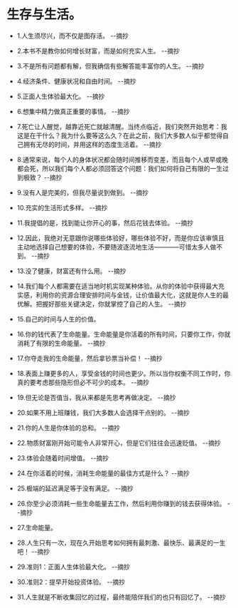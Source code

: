 # 生存与生活。

- 1.人生须尽兴，而不仅是图存活。 --摘抄

- 2.本书不是教你如何增长财富，而是如何充实人生。 --摘抄

- 3.不是所有问题都有解，但我确信有些解答能丰富你的人生。 --摘抄

- 4.经济条件、健康状况和自由时间。 --摘抄

- 5.正面人生体验最大化。 --摘抄

- 6.想集中精力做真正重要的事情。 --摘抄

- 7.死亡让人醒觉，越靠近死亡就越清醒。当终点临近，我们突然开始思考：我这是在干什么？我为什么要等这么久？在此之前，我们大多数人似乎都觉得自己拥有无尽的时间，并用这样的态度生活着。 --摘抄

- 8.通常来说，每个人的身体状况都会随时间推移而变差，而且每个人或早或晚都会死，所以我们每个人都必须回答这个问题：我们如何将自己有限的一生过到极致？ --摘抄

- 9.没有人是完美的，但我尽量说到做到。 --摘抄

- 10.充实的生活形式多样。 --摘抄

- 11.我提倡的是，找到能让你开心的事，然后花钱去体验。 --摘抄

- 12.因此，我绝对无意跟你说哪些体验好，哪些体验不好，而是你应该审慎且主动地选择自己想要的体验，不要随波逐流地生活————可惜太多人做不到。 --摘抄

- 13.没了健康，财富还有什么用。 --摘抄

- 14.我们每个人都需要在适当地时机实现某种体验。从你的体验中获得最大充实感，利用你的资源合理安排时间与金钱，让价值最大化，这就是你人生的最优解。把握好那些关键决定，你就掌控了自己的人生。 --摘抄

- 15.自己的时间与人生的价值。

- 16.你的钱代表了生命能量。生命能量是你活着的所有时间，只要你工作，你就消耗了有限的生命能量。 --摘抄

- 17.你夺走我的生命能量，然后拿钞票当补偿！ --摘抄

- 18.表面上赚更多的人，享受金钱的时间也更少。所以当你权衡不同工作时，你真的要考虑那些隐形但必不可少的成本。 --摘抄

- 19.但无论是否值当，我从来都是先思考再做决定。 --摘抄

- 20.如果不用上班赚钱，我们大多数人会选择干点别的。 --摘抄

- 21.你的人生是你体验的总和。 --摘抄

- 22.物质财富刚开始可能令人非常开心，但是它们往往会迅速贬值。 --摘抄

- 23.体验会随着时间增值。 --摘抄

- 24.在你活着的时候，消耗生命能量的最佳方式是什么？ --摘抄

- 25.极端的延迟满足等于没有满足。 --摘抄

- 26.你至少必须消耗一些生命能量去工作，然后利用你赚到的钱去获得体验。 --摘抄

- 27.生命能量。

- 28.人生只有一次，现在久开始思考如何拥有最刺激、最快乐、最满足的一生吧！ --摘抄

- 29.准则1：正面人生体验最大化。 --摘抄

- 30.准则2：提早开始投资体验。 --摘抄

- 31.人生就是不断收集回忆的过程，最终能陪伴我们的也只有回忆了。 --摘抄
